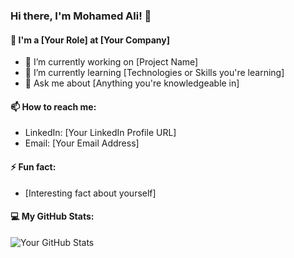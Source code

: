 

<!--
**hitman47819/hitman47819** is a ✨ _special_ ✨ repository because its `README.md` (this file) appears on your GitHub profile.

Here are some ideas to get you started:

- 🔭 I’m currently working on ...
- 🌱 I’m currently learning ...
- 👯 I’m looking to collaborate on ...
- 🤔 I’m looking for help with ...
- 💬 Ask me about ...
- 📫 How to reach me: ...
- 😄 Pronouns: ...
- ⚡ Fun fact: ...
-->
### Hi there, I'm Mohamed Ali! 👋

#### 🌱 I'm a [Your Role] at [Your Company]
- 🔭 I’m currently working on [Project Name]
- 🌱 I’m currently learning [Technologies or Skills you're learning]
- 💬 Ask me about [Anything you're knowledgeable in]

#### 📫 How to reach me:
- LinkedIn: [Your LinkedIn Profile URL]
- Email: [Your Email Address]

#### ⚡ Fun fact:
- [Interesting fact about yourself]

#### 💻 My GitHub Stats:
![Your GitHub Stats](https://github-readme-stats.vercel.app/api?username=yourusername&show_icons=true&theme=radical)
